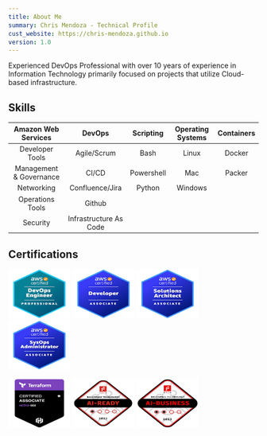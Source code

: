 ```yaml
---
title: About Me
summary: Chris Mendoza - Technical Profile
cust_website: https://chris-mendoza.github.io
version: 1.0
---
```


Experienced DevOps Professional with over 10 years of experience in Information Technology primarily focused on projects that utilize Cloud-based infrastructure.

## Skills

| Amazon Web Services    | DevOps                 | Scripting  | Operating Systems | Containers |
|:----------------------:|:----------------------:|:----------:|:-----------------:|:----------:|
 Developer Tools         | Agile/Scrum            | Bash       | Linux             | Docker
 Management & Governance | CI/CD                  | Powershell | Mac               | Packer
 Networking              | Confluence/Jira        | Python     | Windows           |
 Operations Tools        | Github                 |            |                   |
 Security                | Infrastructure As Code |            |                   |

## Certifications

<a href="https://www.credly.com/badges/95db9a84-6c6d-4bbc-8d45-5f05ff71125e/public_url"><img src="/assets/images/certs/aws-certified-devops-engineer-professional.png" height="100" width="125"></a>
<a href="https://www.credly.com/badges/e603f0bd-a597-4f56-9932-4f03c6aa98a5/public_url"><img src="/assets/images/certs/aws-certified-developer-associate.png" height="100" width="125"></a>
<a href="https://www.credly.com/badges/e603f0bd-a597-4f56-9932-4f03c6aa98a5/public_url"><img src="/assets/images/certs/aws-certified-solutions-architect-associate.png" height="100" width="125"></a>
<a href="https://www.credly.com/badges/1cfcca80-3717-4baa-91ad-85f8552a4427/public_url"><img src="/assets/images/certs/aws-certified-sysops-administrator-associate.png" height="100" width="125"></a>

<a href="https://www.credly.com/badges/2dc56678-299e-4c77-ac14-e7e2aa553656/public_url"><img src="/assets/images/certs/tf-associate-cert.png" height="100" width="125"></a>
<a href="https://www.credly.com/badges/22466062-5184-4001-8ca2-27ba233e36c5/public_url"><img src="/assets/images/certs/ai-ready.png" height="100" width="125"></a>
<a href="https://www.credly.com/badges/e4606991-f915-4ed2-98f7-78a427e3c85f/public_url"><img src="/assets/images/certs/ai-business.png" height="100" width="125"></a>
